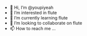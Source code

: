 - 👋 Hi, I’m @youpiyeah
- 👀 I’m interested in flute
- 🌱 I’m currently learning flute
- 💞️ I’m looking to collaborate on flute
- 📫 How to reach me ...

<!---
youpiyeah/youpiyeah is a ✨ special ✨ repository because its `README.md` (this file) appears on your GitHub profile.
You can click the Preview link to take a look at your changes.
--->
